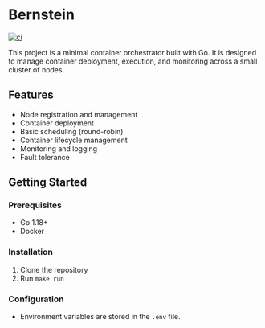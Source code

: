 # Bernstein
[![ci](https://github.com/guillego/bernstein/actions/workflows/ci.yml/badge.svg)](https://github.com/guillego/bernstein/actions/workflows/ci.yml)

This project is a minimal container orchestrator built with Go. It is designed to manage container deployment, execution, and monitoring across a small cluster of nodes.

## Features

- Node registration and management
- Container deployment
- Basic scheduling (round-robin)
- Container lifecycle management
- Monitoring and logging
- Fault tolerance

## Getting Started

### Prerequisites

- Go 1.18+
- Docker

### Installation

1. Clone the repository
2. Run `make run`

### Configuration

- Environment variables are stored in the `.env` file.


